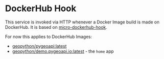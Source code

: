 # DockerHub Hook

This service is invoked via HTTP whenever a Docker Image build is made on DockerHub.
It is based on [micro-dockerhub-hook](https://github.com/maccyber/micro-dockerhub-hook).

For now this applies to DockerHub Images:

* [geopython/pygeoapi:latest](https://cloud.docker.com/u/geopython/repository/docker/geopython/pygeoapi)
* [geopython/demo.pygeoapi.io:latest](https://cloud.docker.com/u/geopython/repository/docker/geopython/demo.pygeoapi.io) - the `home` app
